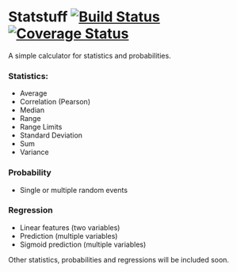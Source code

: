 # Statstuff [![Build Status](https://travis-ci.org/lucasmauro/statstuff.svg?branch=master)](https://travis-ci.org/lucasmauro/statstuff) [![Coverage Status](https://coveralls.io/repos/github/lucasmauro/statstuff/badge.svg?branch=master)](https://coveralls.io/github/lucasmauro/statstuff?branch=master)

A simple calculator for statistics and probabilities.

### Statistics:
* Average
* Correlation (Pearson)
* Median
* Range
* Range Limits
* Standard Deviation
* Sum
* Variance

### Probability
* Single or multiple random events

### Regression
* Linear features (two variables)
* Prediction (multiple variables)
* Sigmoid prediction (multiple variables)

Other statistics, probabilities and regressions will be included soon.
